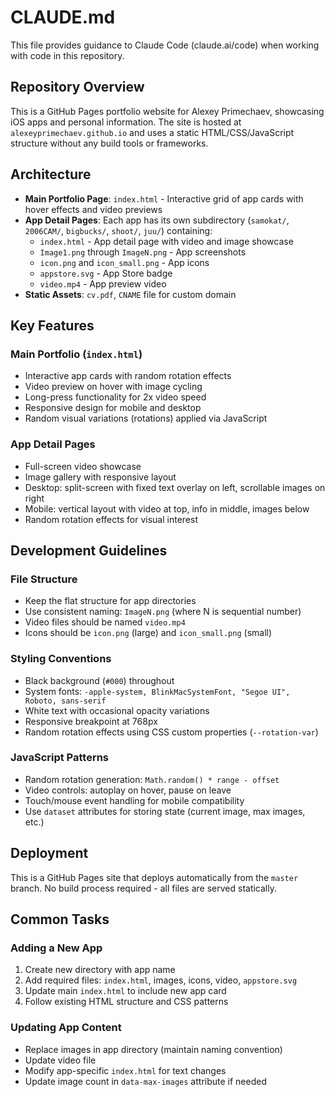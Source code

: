 # CLAUDE.md

This file provides guidance to Claude Code (claude.ai/code) when working with code in this repository.

## Repository Overview

This is a GitHub Pages portfolio website for Alexey Primechaev, showcasing iOS apps and personal information. The site is hosted at `alexeyprimechaev.github.io` and uses a static HTML/CSS/JavaScript structure without any build tools or frameworks.

## Architecture

- **Main Portfolio Page**: `index.html` - Interactive grid of app cards with hover effects and video previews
- **App Detail Pages**: Each app has its own subdirectory (`samokat/`, `2006CAM/`, `bigbucks/`, `shoot/`, `juu/`) containing:
  - `index.html` - App detail page with video and image showcase
  - `Image1.png` through `ImageN.png` - App screenshots
  - `icon.png` and `icon_small.png` - App icons
  - `appstore.svg` - App Store badge
  - `video.mp4` - App preview video
- **Static Assets**: `cv.pdf`, `CNAME` file for custom domain

## Key Features

### Main Portfolio (`index.html`)
- Interactive app cards with random rotation effects
- Video preview on hover with image cycling
- Long-press functionality for 2x video speed
- Responsive design for mobile and desktop
- Random visual variations (rotations) applied via JavaScript

### App Detail Pages
- Full-screen video showcase
- Image gallery with responsive layout
- Desktop: split-screen with fixed text overlay on left, scrollable images on right
- Mobile: vertical layout with video at top, info in middle, images below
- Random rotation effects for visual interest

## Development Guidelines

### File Structure
- Keep the flat structure for app directories
- Use consistent naming: `ImageN.png` (where N is sequential number)
- Video files should be named `video.mp4`
- Icons should be `icon.png` (large) and `icon_small.png` (small)

### Styling Conventions
- Black background (`#000`) throughout
- System fonts: `-apple-system, BlinkMacSystemFont, "Segoe UI", Roboto, sans-serif`
- White text with occasional opacity variations
- Responsive breakpoint at 768px
- Random rotation effects using CSS custom properties (`--rotation-var`)

### JavaScript Patterns
- Random rotation generation: `Math.random() * range - offset`
- Video controls: autoplay on hover, pause on leave
- Touch/mouse event handling for mobile compatibility
- Use `dataset` attributes for storing state (current image, max images, etc.)

## Deployment

This is a GitHub Pages site that deploys automatically from the `master` branch. No build process required - all files are served statically.

## Common Tasks

### Adding a New App
1. Create new directory with app name
2. Add required files: `index.html`, images, icons, video, `appstore.svg`
3. Update main `index.html` to include new app card
4. Follow existing HTML structure and CSS patterns

### Updating App Content
- Replace images in app directory (maintain naming convention)
- Update video file
- Modify app-specific `index.html` for text changes
- Update image count in `data-max-images` attribute if needed